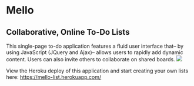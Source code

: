 <h1>Mello</h1>
<h2>Collaborative, Online To-Do Lists </h2>
This single-page to-do application features a fluid user interface that– by using JavaScript (JQuery and Ajax)– allows users to rapidly add dynamic content. Users can also invite others to collaborate on shared boards.

<img src="https://matthewchoat.netlify.com/trello.png" />

View the Heroku deploy of this application and start creating your own lists here: https://mello-list.herokuapp.com/
